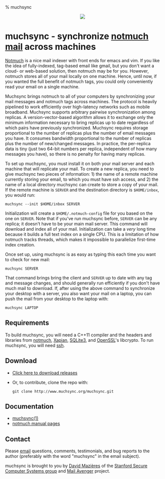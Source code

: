 % muchsync

<div align="center" style="margin-top: 10px;"><img src="logo.png"/></div>

# muchsync - synchronize [notmuch mail](http://notmuchmail.org/) across machines

[Notmuch](http://notmuchmail.org/) is a nice mail indexer with front
ends for emacs and vim.  If you like the idea of fully-indexed,
tag-based email like gmail, but you don't want a cloud- or web-based
solution, then notmuch may be for you.  However, notmuch stores all of
your mail locally on one machine.  Hence, until now, if you wanted the
full benefit of notmuch tags, you could only conveniently read your
email on a single machine.

Muchsync brings notmuch to all of your computers by synchronizing your
mail messages and notmuch tags across machines.  The protocol is
heavily pipelined to work efficiently over high-latency networks such
as mobile broadband.  Muchsync supports arbitrary pairwise
synchronization among replicas.  A version-vector-based algorithm
allows it to exchange only the minimum information necessary to bring
replicas up to date regardless of which pairs have previously
synchronized.  Muchsync requires storage proportional to the number of
replicas plus the number of email messages you have.  It consumes
bandwidth proportional to the number of replicas plus the number of
new/changed messages.  In practice, the per-replica data is tiny (just
two 64-bit numbers per replica, independent of how many messages you
have), so there is no penalty for having many replicas.

To set up muchsync, you must install it on both your mail server and
each machine that will replicate your mail.  To create a new replica,
you need to give muchsync two pieces of information: 1) the name of a
remote machine currently storing your email, to which you must have
ssh access, and 2) the name of a local directory muchsync can create
to store a copy of your mail.  If the remote machine is `SERVER` and
the destination directory is `$HOME/inbox`, you would run:

    muchsync --init $HOME/inbox SERVER

Initialization will create a `$HOME/.notmuch-config` file for you
based on the one on `SERVER`.  Note that if you've run muchsync
before, `SERVER` can be any replica; it doesn't have to be your main
mail server.  This command will download and index all of your mail.
Initialization can take a *very* long time because it builds a full
text index on a single CPU.  This is a limitation of how notmuch
tracks threads, which makes it impossible to parallelize first-time
index creation.

Once set up, using muchsync is as easy as typing this each time you
want to check for new mail:

    muchsync SERVER

That command brings bring the client and `SERVER` up to date with any
tag and message changes, and should generally run efficiently if you
don't have much mail to download.  If, after using the above command
to synchronize your desktop with a server, you also want your mail on
a laptop, you can push the mail from your desktop to the laptop with:

    muchsync LAPTOP

## Requirements

To build muchsync, you will need a C++11 compiler and the headers and
libraries from [notmuch](http://www.notmuchmail.org/),
[Xapian](http://xapian.org), [SQLite3](http://www.sqlite.org/), and
[OpenSSL](https://www.openssl.org)'s libcrypto.  To run muchsync, you
will need [ssh](http://www.openssh.com/).

## Download

* [Click here to download releases](src/)

* Or, to contribute, clone the repo with:

    ~~~~
    git clone http://www.muchsync.org/muchsync.git
    ~~~~

## Documentation

* [muchsync(1)](muchsync.html)
* [notmuch manual pages](http://notmuchmail.org/manpages/)

## Contact

Please [email](http://www.scs.stanford.edu/~dm/addr/) questions,
comments, testimonials, and bug reports to the author (preferably with
the word "muchsync" in the email subject).

muchsync is brought to you by
[David Mazi&egrave;res](http://www.scs.stanford.edu/~dm/) of the
[Stanford Secure Computer Systems group](http://www.scs.stanford.edu/)
and [Mail Avenger](http://www.mailavenger.org/) project.
